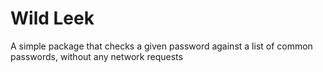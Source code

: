 # Wild Leek
A simple package that checks a given password against a list of common passwords, 
without any network requests